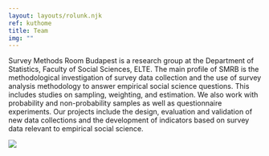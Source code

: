 ```yaml
---
layout: layouts/rolunk.njk
ref: kuthome
title: Team
img: ""
---
```

Survey Methods Room Budapest is a research group at the Department of Statistics, Faculty of Social Sciences, ELTE. The main profile of SMRB is the methodological investigation of survey data collection and the use of survey analysis methodology to answer empirical social science questions. This includes studies on sampling, weighting, and estimation. We also work with probability and non-probability samples as well as questionnaire experiments. Our projects include the design, evaluation and validation of new data collections and the development of indicators based on survey data relevant to empirical social science.

![](/img/tinlab.jpg)